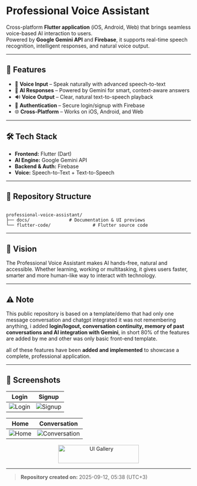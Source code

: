 # Professional Voice Assistant

Cross-platform **Flutter application** (iOS, Android, Web) that brings seamless voice-based AI interaction to users.  
Powered by **Google Gemini API** and **Firebase**, it supports real-time speech recognition, intelligent responses, and natural voice output.

---

## 🚀 Features

- 🎤 **Voice Input** – Speak naturally with advanced speech-to-text  
- 🤖 **AI Responses** – Powered by Gemini for smart, context-aware answers  
- 🔊 **Voice Output** – Clear, natural text-to-speech playback  
- 🔐 **Authentication** – Secure login/signup with Firebase  
- 🌐 **Cross-Platform** – Works on iOS, Android, and Web  

---

## 🛠️ Tech Stack

- **Frontend:** Flutter (Dart)  
- **AI Engine:** Google Gemini API  
- **Backend & Auth:** Firebase  
- **Voice:** Speech-to-Text + Text-to-Speech  

---

## 📂 Repository Structure

```

professional-voice-assistant/
├── docs/               # Documentation & UI previews
└── flutter-code/                # Flutter source code

````

---

## 🌟 Vision

The Professional Voice Assistant makes AI hands-free, natural and accessible.
Whether learning, working or multitasking, it gives users faster, smarter and more human-like way to interact with technology.

---

## ⚠️ Note

This public repository is based on a template/demo that had only one message conversation and chatgpt integrated it was not remembering anything, i added **login/logout, conversation continuity, memory of past conversations and AI integration with Gemini**, in short 80% of the features are added by me and other was only basic front-end template. 

all of these features have been **added and implemented** to showcase a complete, professional application.  

---

## 📱 Screenshots

| Login | Signup |
|-------|--------|
| ![Login](docs/ui/login-screen-1.png) | ![Signup](docs/ui/signup-screen-2.png) |

| Home | Conversation |
|------|--------------|
| ![Home](docs/ui/home-screen-3.png) | ![Conversation](docs/ui/conversation-screen-4.png) |

<p align="center">
  <a href="docs/ui-gallery.md">
    <img src="https://img.shields.io/badge/View%20Full%20UI%20Gallery-2b90d9" alt="UI Gallery" width="220" height="50">
  </a>
</p>

---
> **Repository created on:** 2025-09-12, 05:38 (UTC+3)
